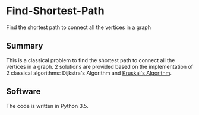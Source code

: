 # Find-Shortest-Path
Find the shortest path to connect all the vertices in a graph

## Summary
This is a classical problem to find the shortest path to connect all the vertices in a graph. 2 solutions are provided based on the implementation of 2 classical algorithms: Dijkstra's Algorithm and [Kruskal's Algorithm](https://github.com/ljj-ml/Find-Shortest-Path/blob/master/shortest_path_Kruskals_Algorithm.py).

## Software
The code is written in Python 3.5.
